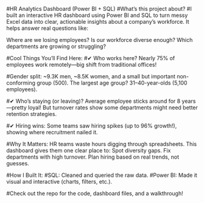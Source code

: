 #HR Analytics Dashboard (Power BI + SQL)
#What’s this project about?
#I built an interactive HR dashboard using Power BI and SQL to turn messy Excel data into clear, actionable insights about a company’s workforce. It helps answer real questions like:

Where are we losing employees?
Is our workforce diverse enough?
Which departments are growing or struggling?

#Cool Things You’ll Find Here:
#✔ Who works here?
Nearly 75% of employees work remotely—big shift from traditional offices!

#Gender split: ~9.3K men, ~8.5K women, and a small but important non-conforming group (500).
The largest age group? 31–40-year-olds (5,100 employees).

#✔ Who’s staying (or leaving)?
Average employee sticks around for 8 years—pretty loyal!
But turnover rates show some departments might need better retention strategies.

#✔ Hiring wins:
Some teams saw hiring spikes (up to 96% growth!), showing where recruitment nailed it.

#Why It Matters:
HR teams waste hours digging through spreadsheets. This dashboard gives them one clear place to:
Spot diversity gaps.
Fix departments with high turnover.
Plan hiring based on real trends, not guesses.

#How I Built It:
#SQL: Cleaned and queried the raw data.
#Power BI: Made it visual and interactive (charts, filters, etc.).

#Check out the repo for the code, dashboard files, and a walkthrough!
